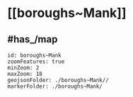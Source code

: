 # [[boroughs~Mank]]


## #has_/map  



```leaflet
id: boroughs~Mank
zoomFeatures: true 
minZoom: 2 
maxZoom: 18
geojsonFolder: ./boroughs~Mank//
markerFolder: ./boroughs~Mank/
```

